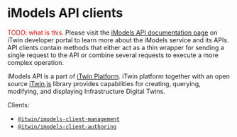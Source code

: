 # iModels API clients

<span style="color:red">TODO: what is this</span>. Please visit the [iModels API documentation page](https://developer.bentley.com/apis/imodels/) on iTwin developer portal to learn more about the iModels service and its APIs. API clients contain methods that either act as a thin wrapper for sending a single request to the API or combine several requests to execute a more complex operation.

iModels API is a part of [iTwin Platform](https://developer.bentley.com/). iTwin platform together with an open source [iTwin.js](https://www.itwinjs.org/) library provides capabilities for creating, querying, modifying, and displaying Infrastructure Digital Twins.

Clients:
- [`@itwin/imodels-client-management`](./IModelsClientManagement.md)
- [`@itwin/imodels-client-authoring`](./IModelsClientAuthoring.md)